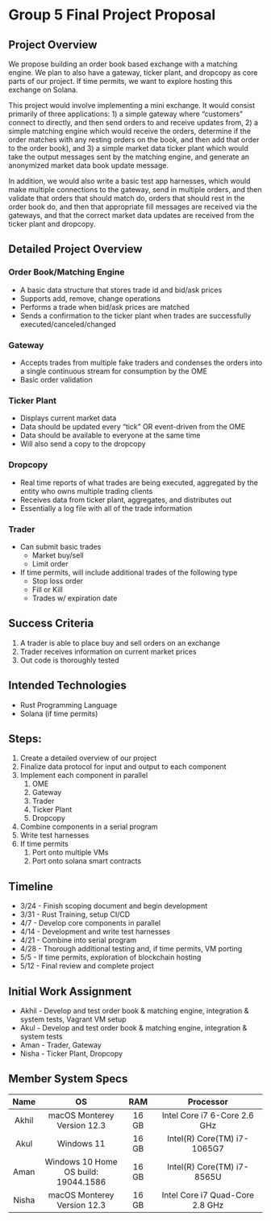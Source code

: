# Group 5 Final Project Proposal

## Project Overview 
We propose building an order book based exchange with a matching engine. We plan to also have a gateway, ticker plant, and dropcopy as core parts of our project. If time permits, we want to explore hosting this exchange on Solana.

This project would involve implementing a mini exchange. It would consist primarily of three applications: 1) a simple gateway where “customers” connect to directly, and then send orders to and receive updates from, 2) a simple matching engine which would receive the orders, determine if the order matches with any resting orders on the book, and then add that order to the order book), and 3) a simple market data ticker plant which would take the output messages sent by the matching engine, and generate an anonymized market data book update message.

In addition, we would also write a basic test app harnesses, which would make multiple connections to the gateway, send in multiple orders, and then validate that orders that should match do, orders that should rest in the order book do, and then that appropriate fill messages are received via the gateways, and that the correct market data updates are received from the ticker plant and dropcopy.

## Detailed Project Overview
### Order Book/Matching Engine
- A basic data structure that stores trade id and bid/ask prices
- Supports add, remove, change operations
- Performs a trade when bid/ask prices are matched
- Sends a confirmation to the ticker plant when trades are successfully executed/canceled/changed
### Gateway
- Accepts trades from multiple fake traders and condenses the orders into a single continuous stream for consumption by the OME
- Basic order validation 
### Ticker Plant
- Displays current market data
- Data should be updated every “tick” OR event-driven from the OME
- Data should be available to everyone at the same time
- Will also send a copy to the dropcopy
### Dropcopy
- Real time reports of what trades are being executed, aggregated by the entity who owns multiple trading clients
- Receives data from ticker plant, aggregates, and distributes out
- Essentially a log file with all of the trade information
### Trader
- Can submit basic trades
  - Market buy/sell
  - Limit order
- If time permits, will include additional trades of the following type
  - Stop loss order
  - Fill or Kill
  - Trades w/ expiration date

## Success Criteria
1. A trader is able to place buy and sell orders on an exchange
2. Trader receives information on current market prices
3. Out code is thoroughly tested

## Intended Technologies
- Rust Programming Language
- Solana (if time permits)

## Steps:
1. Create a detailed overview of our project
2. Finalize data protocol for input and output to each component
3. Implement each component in parallel
   1. OME
   2. Gateway
   3. Trader
   4. Ticker Plant
   5. Dropcopy
4. Combine components in a serial program
5. Write test harnesses
6. If time permits
   1. Port onto multiple VMs
   2. Port onto solana smart contracts

## Timeline
- 3/24 - Finish scoping document and begin development
- 3/31 - Rust Training, setup CI/CD
- 4/7 - Develop core components in parallel
- 4/14 - Development and write test harnesses
- 4/21 - Combine into serial program
- 4/28 - Thorough additional testing and, if time permits, VM porting
- 5/5 - If time permits, exploration of blockchain hosting
- 5/12 - Final review and complete project 

## Initial Work Assignment
- Akhil - Develop and test order book & matching engine, integration & system tests, Vagrant VM setup
- Akul - Develop and test order book & matching engine, integration & system tests
- Aman - Trader, Gateway
- Nisha - Ticker Plant, Dropcopy

## Member System Specs
| Name  |                     OS                     |  RAM  |            Processor             |
|:-----:|:------------------------------------------:|:-----:|:--------------------------------:|
| Akhil |      macOS Monterey<br/>Version 12.3       | 16 GB |   Intel Core i7 6-Core 2.6 GHz   |
| Akul  |                 Windows 11                 | 16 GB |   Intel(R) Core(TM) i7-1065G7    |
| Aman  | Windows 10 Home<br/> OS build: 19044.1586  | 16 GB |    Intel(R) Core(TM) i7-8565U    |
| Nisha |      macOS Monterey<br/>Version 12.3       | 16 GB | Intel Core i7 Quad-Core 2.8 GHz  |







